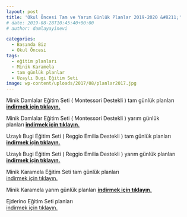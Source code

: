 ```yaml
---
layout: post
title: 'Okul Öncesi Tam ve Yarım Günlük Planlar 2019-2020 &#8211;'
# date: 2019-08-28T10:45:40+00:00
# author: damlayayinevi

categories:
  - Basında Biz
  - Okul Öncesi
tags:
  - eğitim planları
  - Minik Karamela
  - tam günlük planlar
  - Uzaylı Bugi Eğitim Seti
image: wp-content/uploads/2017/08/planlar2017.jpg
---
```


Minik Damlalar Eğitim Seti ( Montessori Destekli ) tam günlük planları  
**<a href="https://e-damla.ams3.digitaloceanspaces.com/PLANLAR/minikdamla_planlar.zip" target="_blank" rel="noopener"><strong>indirmek için tıklayın.</strong></a>**

Minik Damlalar Eğitim Seti ( Montessori Destekli ) yarım günlük planları <a href="https://e-damla.ams3.digitaloceanspaces.com/PLANLAR/minikdamla_planlar.zip" target="_blank" rel="noopener"><strong>indirmek için tıklayın.</strong></a>

Uzaylı Bugi Eğitim Seti ( Reggio Emilia Destekli ) tam günlük planları  
<a href="https://blog.damlayayinevi.com.tr/wp-content/uploads/2016/09/uzaylibugi-tamgun-plan.zip" target="_blank" rel="noopener"><strong>indirmek için tıklayın.</strong></a>

Uzaylı Bugi Eğitim Seti ( Reggio Emilia Destekli ) yarım günlük planları  
<a href="https://blog.damlayayinevi.com.tr/wp-content/uploads/2016/09/uzaylibugi-yarimgun-plan.zip" target="_blank" rel="noopener"><strong>indirmek için tıklayın.</strong></a>

Minik Karamela Eğitim Seti tam günlük planları  
<a href="https://blog.damlayayinevi.com.tr/wp-content/uploads/2016/09/karamela-tamgun.zip" target="_blank" rel="noopener">indirmek için tıklayın.</a>

Minik Karamela yarım günlük planları [**indirmek için tıklayın.**](https://blog.damlayayinevi.com.tr/wp-content/uploads/2017/08/Minik-karamela-yarım-gun-planlar.zip)

Ejderino Eğitim Seti planları  
<a href="https://e-damla.ams3.digitaloceanspaces.com/PLANLAR/ejderino_planlar.zip" target="_blank" rel="noopener">indirmek için tıklayın.</a>
